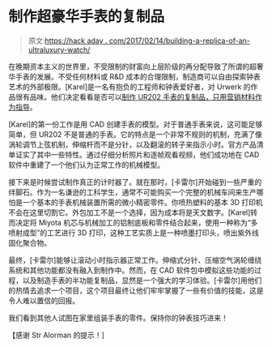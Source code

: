 # 制作超豪华手表的复制品

> 原文:[https://hack aday . com/2017/02/14/building-a-replica-of-an-ultraluxury-watch/](https://hackaday.com/2017/02/14/building-a-replica-of-an-ultraluxury-watch/)

在晚期资本主义的世界里，不受限制的财富向上层阶级的再分配导致了所谓的超奢华手表的发展。不受任何材料或 R&D 成本的合理限制，制造商可以自由探索钟表艺术的外部极限。[Karel]是一名有抱负的工程师和钟表爱好者，对 Urwerk 的作品很有品味。他们决定看看是否可以[制作 UR202 手表的复制品，只用营销材料作为指导](http://www.ablogtowatch.com/one-guy-made-shockingly-good-urwerk-ur-202-watch-homage/)。

[Karel]的第一份工作是用 CAD 创建手表的模型。对于普通手表来说，这可能足够简单，但 UR202 不是普通的手表。它的特点是一个非常不规则的机制，充满了像涡轮调节上弦机制，伸缩杆而不是分针，以及翻滚的转子来指示小时。官方产品清单证实了其中一些特性。通过仔细分析照片和逐帧观看视频，他们成功地在 CAD 软件中重建了一个他们认为正常工作的机械模型。

接下来是时候尝试制作真正的计时器了。就在那时，[卡雷尔]开始碰到一些严重的绊脚石。作为一名谦逊的工科学生，通常不可能购买一个完整的机械车间来生产哪怕是一个基本的手表机械装置所需的微小精密零件。你喷热塑料的基本 3D 打印机不会在这里切割它。外包加工不是一个选择，因为成本将是天文数字。[Karel]转而决定将 Miyota 机芯与机械加工的铝制底板和零件结合起来，使用一种称为“多喷射成型”的工艺进行 3D 打印，这种工艺实质上是一种喷墨打印头，喷出紫外线固化聚合物。

最终，[卡雷尔]能够让滚动小时指示器正常工作。伸缩式分针、压缩空气涡轮缠绕系统和其他功能都没有融入到制作中。然而，在 CAD 软件包中模拟这些功能的过程，以及制造手表的半功能复制品，显然是一个强大的学习体验。[卡雷尔]用他们的热情去追求一个项目，这个项目最终让他们牢牢掌握了一些有价值的技能，这是令人难以置信的回报。

我们看到其他人试图在家里组装手表的零件。保持你的钟表技巧进来！

【感谢 Str Alorman 的提示！]